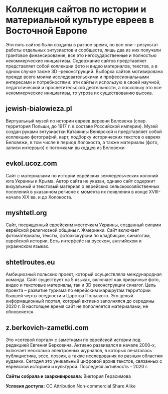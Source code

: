 # Коллекция сайтов по истории и материальной культуре евреев в Восточной Европе
Эти пять сайтов были созданы в разное время, но все они – результат работы отдельных энтузиастов и сообществ, лишь два из них получали грантовое финансирование, все это негосударственные и полностью некоммерческие инициативы. Содержание сайтов представляет представляет собой коллекции фото и видео материалов, текстов, а в одном случае также 3D –реконструкций.  Выборка сайтов мотивирована прежде всего моими исследовательскими и профессиональными интересами и потребностями: эти сайты я использую в своей научной, педагогической и просветительской деятельности, а поскольку это все некоммерческие инициативы, то угроза их существованию высока.  
## jewish-bialowieza.pl 
Виртуальный музей по истории евреев деревни Беловежа (совр. территория Польши, до 1917 г. в составе Российской империи). Музей создан руками энтузиастки Катажины Венярской и представляет собой коллекцию фотографий, карт, подборку исторических текстов о евреях Беловежи, в том числе в период Холокоста, а также материалы (фото, записи интервью) с потомками выходцев из Беловежи.
## evkol.ucoz.com
Сайт с материалами по истории еврейских земледельческих колоний юга Украины и Крыма. Автор сайта не указан, однако сайт содержит визуальный и текстовый материал о еврейских сельскохозяйственных поселений в указанном регионе с момента их появления в конце XVIII- начале XIX вв. и до Холокоста. 
## myshtetl.org
Сайт, посвященный еврейским местечкам Украины, созданный силами еврейской религиозной общины г. Жмеринки. Сайт включает фотоматериалы, тексты, фотоэкскурсии по кладбищам, синагогам, еврейской истории. Есть интерфейс на русском, английском и украинском языках. 
## shtetlroutes.eu
Амбициозный польских проект, который осуществляла международная команда. Сайт существует на 5 языках, включает как привычные фото, видео и текстовые материалы, так и 3D реконструкции синагог. Цель проекта – развитие туризма по еврейским маршрутам территории бывшей черты оседлости и Царства Польского. Это целый информационный портал, который активно заполнялся до середины 2020 г. В настоящее время сайт не пополняется материалами, не обновляется. 
## z.berkovich-zametki.com
Это «сетевой портал» с заметками по еврейской истории под редакцией Евгения Берковича. Активно развивался в начале 2000-х, включает несколько электронных журналов, в которых печаталась публицистика, эссе, поэзия, а также исследования по разным областям иудаики. Сегодня это уникальный цифровой архив текстов, связанных с еврейской историей и культурой. Последняя активность - 2020 г. 

**Сайты собрала и заархивировала:** Виктория Герасимова

**Условия доступа:**  CC Attribution Non-commercial Share Alike


